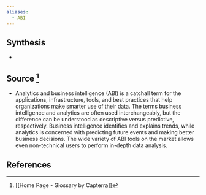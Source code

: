 ```yaml
---
aliases:
  - ABI
---
```

## Synthesis
- 
## Source [^1]
- Analytics and business intelligence (ABI) is a catchall term for the applications, infrastructure, tools, and best practices that help organizations make smarter use of their data. The terms business intelligence and analytics are often used interchangeably, but the difference can be understood as descriptive versus predictive, respectively. Business intelligence identifies and explains trends, while analytics is concerned with predicting future events and making better business decisions. The wide variety of ABI tools on the market allows even non-technical users to perform in-depth data analysis.
## References

[^1]: [[Home Page - Glossary by Capterra]]